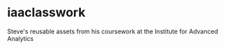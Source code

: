 iaaclasswork
============

Steve's reusable assets from his coursework at the Institute for Advanced Analytics
